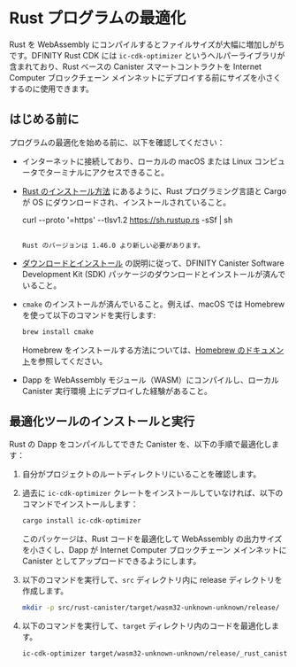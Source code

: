 # Rust プログラムの最適化

Rust を WebAssembly にコンパイルするとファイルサイズが大幅に増加しがちです。DFINITY Rust CDK には `ic-cdk-optimizer` というヘルパーライブラリが含まれており、Rust ベースの Canister スマートコントラクトを Internet Computer ブロックチェーン メインネットにデプロイする前にサイズを小さくするのに使用できます。

## はじめる前に

プログラムの最適化を始める前に、以下を確認してください：

- インターネットに接続しており、ローカルの macOS または Linux コンピュータでターミナルにアクセスできること。

- [Rust のインストール方法](https://doc.rust-lang.org/book/ch01-01-installation.html) にあるように、Rust プログラミング言語と Cargo が OS にダウンロードされ、インストールされていること。

  curl --proto '=https' --tlsv1.2 https://sh.rustup.rs -sSf | sh

  ```

  Rust のバージョンは 1.46.0 より新しい必要があります。

  ```

- [ダウンロードとインストール](../../../quickstart/hello10mins.md) の説明に従って、DFINITY Canister Software Development Kit (SDK) パッケージのダウンロードとインストールが済んでいること。

- `cmake` のインストールが済んでいること。例えば、macOS では Homebrew を使って以下のコマンドを実行します:

  ```bash
  brew install cmake
  ```

  Homebrew をインストールする方法については、[Homebrew のドキュメント](https://docs.brew.sh/Installation)を参照してください。

- Dapp を WebAssembly モジュール（WASM）にコンパイルし、ローカル Canister 実行環境 上にデプロイした経験があること。

## 最適化ツールのインストールと実行

Rust の Dapp をコンパイルしてできた Canister を、以下の手順で最適化します：

1.  自分がプロジェクトのルートディレクトリにいることを確認します。

2.  過去に `ic-cdk-optimizer` クレートをインストールしていなければ、以下のコマンドでインストールします：

    ```bash
    cargo install ic-cdk-optimizer
    ```

    このパッケージは、Rust コードを最適化して WebAssembly の出力サイズを小さくし、Dapp が Internet Computer ブロックチェーン メインネットに Canister としてアップロードできるようにします。

3.  以下のコマンドを実行して、`src` ディレクトリ内に release ディレクトリを作成します。

    ```bash
    mkdir -p src/rust-canister/target/wasm32-unknown-unknown/release/
    ```

4.  以下のコマンドを実行して、`target` ディレクトリ内のコードを最適化します。

    ```bash
    ic-cdk-optimizer target/wasm32-unknown-unknown/release/_rust_canister_.wasm -o target/wasm32-unknown-unknown/release/_rust_canister_-opt.wasm
    ```

<!--
# Optimize a Rust program

Compiling Rust to WebAssembly often increases the file size significantly. The DFINITY Rust CDK includes a helper library—`ic-cdk-optimizer`—that you can use to reduce the size of Rust-based canisters before deploying them on the Internet Computer blockchain mainnet.

## Before you begin

Before you optimize your program, verify the following:

-   You have an internet connection and access to a shell terminal on your local macOS or Linux computer.

-   You have downloaded and installed the Rust programming language and Cargo as described in the [Rust installation instructions](https://doc.rust-lang.org/book/ch01-01-installation.html) for your operating system.

    ``` bash
    curl --proto '=https' --tlsv1.2 https://sh.rustup.rs -sSf | sh
    ```

    The Rust tool chain must be at version 1.46.0, or later.

-   You have downloaded and installed the DFINITY Canister Software Development Kit (SDK) package as described in [Download and install](../../../quickstart/hello10mins.md).

-   You have `cmake` installed. For example, use Homebrew with the following command:

    ``` bash
    brew install cmake
    ```

    For instructions on how to install Homebrew, see the [Homebrew Documentation](https://docs.brew.sh/Installation).

-   You have successfully compiled your dapp to a WebAssembly module (WASM) and deployed it on the local canister execution environment.

## Install and run the optimizer

To optimize a canister that resulted from compiling a Rust dapp:

1.  Check that you are still in root directory for your project directory, if needed.

2.  Install the `ic-cdk-optimizer` crate, if you have not previously installed it, by running the following command:

    ``` bash
    cargo install ic-cdk-optimizer
    ```

    This package optimizes your Rust code to reduce the size of the WebAssembly output to ensure your dapp can be uploaded to the Internet Computer blockchain mainnet as a canister.

3.  Create a release directory within the `src` directory for your program by running a command similar to the following:

    ``` bash
    mkdir -p src/rust-canister/target/wasm32-unknown-unknown/release/
    ```

4.  Optimize the code within the `target` directory by running a command similar to the following:

    ``` bash
    ic-cdk-optimizer target/wasm32-unknown-unknown/release/_rust_canister_.wasm -o target/wasm32-unknown-unknown/release/_rust_canister_-opt.wasm
    ```

-->

